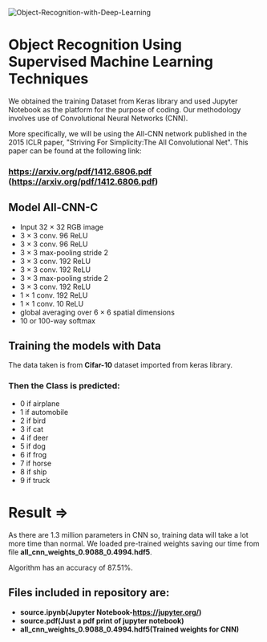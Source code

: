 ![Object-Recognition-with-Deep-Learning]()
# Object Recognition Using Supervised Machine Learning Techniques
We obtained the training Dataset from Keras library and used Jupyter Notebook as the platform for the purpose of coding. Our methodology involves use of Convolutional Neural Networks (CNN).

More specifically, we will be using the All-CNN network published in the 2015 ICLR paper, "Striving For Simplicity:The All Convolutional Net". This paper can be found at the following link:

### https://arxiv.org/pdf/1412.6806.pdf (https://arxiv.org/pdf/1412.6806.pdf)

## Model All-CNN-C
* Input 32 × 32 RGB image
* 3 × 3 conv. 96 ReLU
* 3 × 3 conv. 96 ReLU
* 3 × 3 max-pooling stride 2
* 3 × 3 conv. 192 ReLU
* 3 × 3 conv. 192 ReLU
* 3 × 3 max-pooling stride 2
* 3 × 3 conv. 192 ReLU
* 1 × 1 conv. 192 ReLU
* 1 × 1 conv. 10 ReLU
* global averaging over 6 × 6 spatial dimensions
* 10 or 100-way softmax

## Training the models with Data
The data taken is from **Cifar-10** dataset imported from keras library.

### Then the Class is predicted:
- 0 if airplane
- 1 if automobile
- 2 if bird
- 3 if cat
- 4 if deer
- 5 if dog
- 6 if frog
- 7 if horse
- 8 if ship
- 9 if truck

# Result =>
As there are 1.3 million parameters in CNN so, training data will take a lot more time than normal.
We loaded pre-trained weights saving our time from file **all_cnn_weights_0.9088_0.4994.hdf5**.

Algorithm has an accuracy of 87.51%. <br />
## Files included in repository are:
- **source.ipynb(Jupyter Notebook-https://jupyter.org/)**
- **source.pdf(Just a pdf print of jupyter notebook)**
- **all_cnn_weights_0.9088_0.4994.hdf5(Trained weights for CNN)**  <br />
